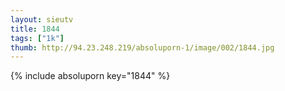 ```yaml
--- 
layout: sieutv
title: 1844
tags: ["1k"]
thumb: http://94.23.248.219/absoluporn-1/image/002/1844.jpg
---
```

{% include absoluporn key="1844" %} 
